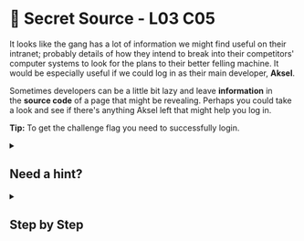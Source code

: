 # 🎸 Secret Source - L03 C05

It looks like the gang has a lot of information we might find useful on their intranet; probably details of how they intend to break into their competitors' computer systems to look for the plans to their better felling machine. It would be especially useful if we could log in as their main developer, **Aksel**.

Sometimes developers can be a little bit lazy and leave **information** in the **source code** of a page that might be revealing. Perhaps you could take a look and see if there's anything Aksel left that might help you log in.

**Tip:** To get the challenge flag you need to successfully login.

<details><summary>

## Need a hint?</summary>

```txt
💡 Hint: Did you know that it's possible to view the source code of a page by using Developer Tools,
   or by right clicking on a page and selecting "View Source"?
   It looks like the developer Aksel is using some basic JavaScript to check whether the password is correct.
   However, he hasn't obfuscated his code at all so if you view the source code you should be able to
   see what the details are. Look for the code between the <script></script> tags.
```

</details>

<details><summary>

## Step by Step</summary>

- Use inspect element and click on any of the source code.

![image of the source code](/assets/secretsource1.png)

- Use Ctrl + F to search for `Aksel`.
- The username and password for the developer, Aksel should pop up.
- Logging in with those credentials should give you the flag.

</details>
